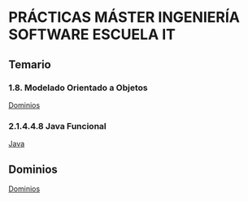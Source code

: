 # PRÁCTICAS MÁSTER INGENIERÍA SOFTWARE ESCUELA IT

## Temario

### 1.8. Modelado Orientado a Objetos

[Dominios](./1.8.-Modelado/README.md)

### 2.1.4.4.8 Java Funcional

[Java](./2.1.4.4.8.-JavaFuncional/README.md)

## Dominios

[Dominios](./1.8.-Modelado/README.md)